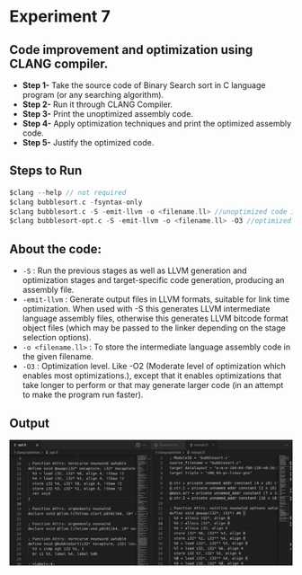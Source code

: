 # Experiment 7

## Code improvement and optimization using CLANG compiler.

- **Step 1-** Take the source code of Binary Search sort in C language program (or any searching algorithm).
- **Step 2-** Run it through CLANG Compiler.
- **Step 3-** Print the unoptimized assembly code.
- **Step 4-** Apply optimization techniques and print the optimized assembly code.
- **Step 5-** Justify the optimized code.

## Steps to Run

``` C
$clang --help // not required
$clang bubblesort.c -fsyntax-only
$clang bubblesort.c -S -emit-llvm -o <filename.ll> //unoptimized code in a .ll file
$clang bubblesort-opt.c -S -emit-llvm -o <filename.ll> -O3 //optimized code in a .ll file
```

## About the code:

- `-S` : Run the previous stages as well as LLVM generation and optimization stages and target-specific code generation, producing an assembly file.
- `-emit-llvm` : Generate output files in LLVM formats, suitable for link time optimization. When used with -S this generates LLVM intermediate language assembly files, otherwise this generates LLVM bitcode format object files (which may be passed to the linker depending on the stage selection options).
- `-o <filename.ll>` : To store the intermediate language assembly code in the given filename.
- `-O3` : Optimization level. Like -O2 (Moderate level of optimization which enables most optimizations.), except that it enables optimizations that take longer to perform or that may generate larger code (in an attempt to make the program run faster).

## Output

![7-output](7-llvm-op-bubble-sort.png)